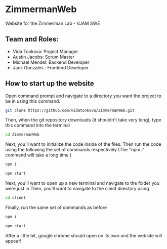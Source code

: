 # ZimmermanWeb
Website for the Zimmerman Lab - VJAM SWE 

## Team and Roles:
* Vida Tonkova: Project Manager
* Austin Jacobs: Scrum Master
* Michael Mendel: Backend Developer
* Jack Gonzales : Frontend Developer

## How to start up the website
Open command prompt and navigate to a directory you want the project to be in using this command.
```bash
git clone https://github.com/vidatonkova/ZimmermanWeb.git
```
Then, when the git repository downloads (it shouldn't take very long), type this command into the terminal
```bash
cd ZimmermanWeb
```
Next, you'll want to initialize the code inside of the files. Then run the code using the following the set of commands respectively (The "npm i" command will take a long time )
```bash
npm i
```
```bash
npm start
```
Next, you'll want to open up a new terminal and navigate to the folder you were just in
Then, you'll want to navigate to the client directory using
```bash
cd client
```

Finally, run the same set of commands as before 
```bash
npm i
```
```bash
npm start
```
After a little bit, google chrome should open on its own and the website will appear!
